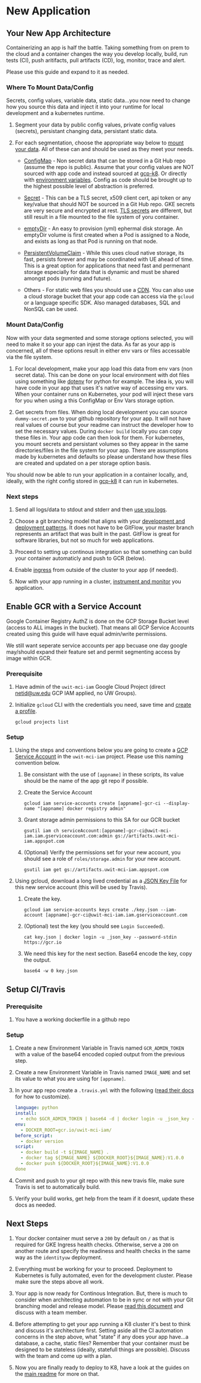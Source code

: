 # New Application

## Your New App Architecture

Containerizing an app is half the battle.  Taking something from on prem to the cloud and a container changes the way you develop locally, build, run tests (CI), push aritifacts, pull artifacts (CD), log, monitor, trace and alert.

Please use this guide and expand to it as needed.

### Where To Mount Data/Config

Secrets, config values, variable data, static data...you now need to change how you source this data and inject it into your runtime for local development and a kubernetes runtime.

1. Segment your data by public config values, private config values (secrets), persistant changing data, persistant static data.

2. For each segmentation, choose the appropriate way below to [mount your data](https://cloud.google.com/kubernetes-engine/docs/concepts/volumes).  All of these can and should be used as they meet your needs.

   * [ConfigMap](https://cloud.google.com/kubernetes-engine/docs/concepts/configmap) - Non secret data that can be stored in a Git Hub repo (assume the repo is public).  Assume that your config values are NOT sourced with app code and instead sourced at [gcp-k8](https://github.com/UWIT-IAM/gcp-k8).  Or directly with [environment variables](https://kubernetes.io/docs/tasks/inject-data-application/define-environment-variable-container/).  Config as code should be brought up to the highest possible level of abstraction is preferred.

   * [Secret](https://cloud.google.com/kubernetes-engine/docs/concepts/secret) - This can be a TLS secret, x509 client cert, api token or any key/value that should NOT be sourced in a Git Hub repo.  GKE secrets are very secure and encrypted at rest.  [TLS secrets](https://github.com/UWIT-IAM/gcp-docs/blob/master/docs/new-ingress.md#kubernetes-setup) are different, but still result in a file mounted to the file system of yoru container.

   * [emptyDir](https://kubernetes.io/docs/concepts/storage/volumes/#emptydir) - An easy to provision (yml) ephermal disk storage.  An emptyDir volume is first created when a Pod is assigned to a Node, and exists as long as that Pod is running on that node.

   * [PersistentVolumeClaim](https://kubernetes.io/docs/concepts/storage/persistent-volumes/) - While this uses cloud native storage, its fast, persists forever and may be coordinated with UE ahead of time.  This is a great option for applications that need fast and permenant storage especially for data that is dynamic and must be shared amongst pods (running and future).

   * Others - For static web files you should use a [CDN](new-cdn.md).  You can also use a cloud storage bucket that your app code can access via the `gcloud` or a language specific SDK.  Also managed databases, SQL and NonSQL can be used.

### Mount Data/Config

Now with your data segmented and some storage options selected, you will need to make it so your app can injest the data.  As far as your app is concerned, all of these options result in either env vars or files accessable via the file system.

1. For local development, make your app load this data from env vars (non secret data).  This can be done on your local environment with dot files using something like [dotenv](https://github.com/theskumar/python-dotenv) for python for example.  The idea is, you will have code in your app that uses it's native way of accessing env vars.  When your container runs on Kubernetes, your pod will inject these vars for you when using a this ConfigMap or Env Vars storage option.

2. Get secrets from files.  When doing local development you can source `dummy-secret.pem` to your github repository for your app.  It will not have real values of course but your readme can instruct the developer how to set the necessary values.  During `docker build` locally you can copy these files in.  Your app code can then look for them.  For kubernetes, you mount secrets and persistant volumes so they appear in the same directories/files in the file system for your app.  There are assumptions made by kubernetes and defaults so please understand how these files are created and updated on a per storage option basis.

You should now be able to run your application in a container locally, and, ideally, with the right config stored in [gcp-k8](https://github.com/UWIT-IAM/gcp-k8) it can run in kubernetes.

### Next steps

1. Send all logs/data to stdout and stderr and then [use you logs](get-logs.md).

1. Choose a git branching model that aligns with your [development and deployment patterns](https://docs.google.com/document/d/1ecFyX3HcnE8BGoc8MOvTkXyUozt7ao-0R-T7-iF0v9I/edit).  It does not have to be GitFlow, your master branch represents an artifact that was built in the past.  GitFlow is great for software libraries, but not so much for web applications.

1. Proceed to setting up continous integration so that something can build your container automaticly and push to GCR (below).

1. Enable [ingress](new-ingress.md) from outside of the cluster to your app (if needed).

1. Now with your app running in a cluster, [instrument and monitor](https://docs.google.com/document/d/1LVZ6y0ErvEFooQFUtzycRvujTJj_dnDfZ8RnZrdTT6Q/edit) you application.

## Enable GCR with a Service Account

Google Container Registry AuthZ is done on the GCP Storage Bucket level (access to ALL images in the bucket).  That means all GCP Service Accounts created using this guide will have equal admin/write permissions.

We still want seperate service accounts per app becuase one day google may/should expand their feature set and permit segmenting access by image within GCR.

### Prerequisite

1. Have admin of the `uwit-mci-iam` Google Cloud Project (direct netid@uw.edu GCP IAM applied, no UW Groups).
1. Initialize `gcloud` CLI with the credentials you need, save time and [create a profile](new-gcloud-profile.md).

    ```
    gcloud projects list
    ```

### Setup

1. Using the steps and conventions below you are going to create a [GCP Service Account](https://cloud.google.com/iam/docs/creating-managing-service-accounts) in the `uwit-mci-iam` project.  Please use this naming convention below.

   1. Be consistant with the use of `[appname]` in these scripts, its value should be the name of the app git repo if possible.
   1. Create the Service Account

        ```
        gcloud iam service-accounts create [appname]-gcr-ci --display-name "[appname] docker registry admin"
        ```

   1. Grant storage admin permissions to this SA for our GCR bucket

        ```
        gsutil iam ch serviceAccount:[appname]-gcr-ci@uwit-mci-iam.iam.gserviceaccount.com:admin gs://artifacts.uwit-mci-iam.appspot.com
        ```

   1. (Optional) Verify the permissions set for your new account, you should see a role of `roles/storage.admin` for your new account.

       ```
       gsutil iam get gs://artifacts.uwit-mci-iam.appspot.com
       ```

1. Using gcloud, download a long lived credential as a [JSON Key File](https://cloud.google.com/container-registry/docs/advanced-authentication#json_key_file) for this new service account (this will be used by Travis).

    1. Create the key.

        ```
        gcloud iam service-accounts keys create ./key.json --iam-account [appname]-gcr-ci@uwit-mci-iam.iam.gserviceaccount.com
        ```

    1. (Optional) test the key (you should see `Login Succeeded`).

        ```
        cat key.json | docker login -u _json_key --password-stdin https://gcr.io
        ```

    1. We need this key for the next section.  Base64 encode the key, copy the output.

        ```
        base64 -w 0 key.json
        ```

## Setup CI/Travis

### Prerequisite

1. You have a working dockerfile in a github repo

### Setup

1. Create a new Environment Variable in Travis named `GCR_ADMIN_TOKEN` with a value of the base64 encoded copied output from the previous step.

1. Create a new Environment Variable in Travis named `IMAGE_NAME` and set its value to what you are using for `[appname]`.

1. In your app repo create a `.travis.yml` with the following ([read their docs](https://docs.travis-ci.com/) for how to customize).

    ```YAML
    language: python
    install:
      - echo $GCR_ADMIN_TOKEN | base64 -d | docker login -u _json_key --password-stdin https://gcr.io
    env:
      - DOCKER_ROOT=gcr.io/uwit-mci-iam/
    before_script:
      - docker version
    script:
      - docker build -t ${IMAGE_NAME} .
      - docker tag ${IMAGE_NAME} ${DOCKER_ROOT}${IMAGE_NAME}:V1.0.0
      - docker push ${DOCKER_ROOT}${IMAGE_NAME}:V1.0.0
    done
    ```

1. Commit and push to your git repo with this new travis file, make sure Travis is set to automatically build.

1. Verify your build works, get help from the team if it doesnt, update these docs as needed.

## Next Steps

1. Your docker container must serve a `200` by default on `/` as that is required for GKE Ingress health checks.  Otherwise, serve a `200` on another route and specify the readiness and health checks in the same way as the `identityuw` deployment.

1. Everything must be working for your to proceed.  Deployment to Kubernetes is fully automated, even for the development cluster. Please make sure the steps above all work.

1. Your app is now ready for Continous Integration.  But, there is much to consider when architecting automation to be in sync or not with your Git branching model and release model.  Please [read this document](https://docs.google.com/document/d/1ecFyX3HcnE8BGoc8MOvTkXyUozt7ao-0R-T7-iF0v9I/edit) and discuss with a team member.

1. Before attempting to get your app running a K8 cluster it's best to think and discuss it's architecture first.  Setting aside all the CI automation concerns in the step above, what "state" if any does your app have...a database, a cache, static files?  Remember that your container must be designed to be stateless (ideally, statefull things are possible).  Discuss with the team and come up with a plan.

1. Now you are finally ready to deploy to K8, have a look at the guides on the [main readme](README.md) for more on that.